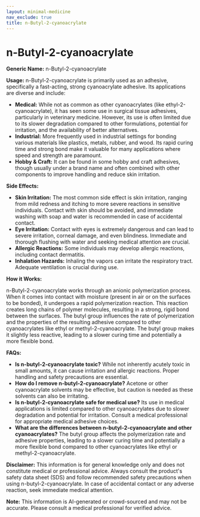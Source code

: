 ```yaml
---
layout: minimal-medicine
nav_exclude: true
title: n-Butyl-2-cyanoacrylate
---
```


# n-Butyl-2-cyanoacrylate

**Generic Name:** n-Butyl-2-cyanoacrylate

**Usage:**  n-Butyl-2-cyanoacrylate is primarily used as an adhesive, specifically a fast-acting, strong cyanoacrylate adhesive.  Its applications are diverse and include:

* **Medical:**  While not as common as other cyanoacrylates (like ethyl-2-cyanoacrylate), it has seen some use in surgical tissue adhesives, particularly in veterinary medicine. However, its use is often limited due to its slower degradation compared to other formulations, potential for irritation, and the availability of better alternatives.
* **Industrial:**  More frequently used in industrial settings for bonding various materials like plastics, metals, rubber, and wood.  Its rapid curing time and strong bond make it valuable for many applications where speed and strength are paramount.
* **Hobby & Craft:**  It can be found in some hobby and craft adhesives, though usually under a brand name and often combined with other components to improve handling and reduce skin irritation.

**Side Effects:**

* **Skin Irritation:**  The most common side effect is skin irritation, ranging from mild redness and itching to more severe reactions in sensitive individuals.  Contact with skin should be avoided, and immediate washing with soap and water is recommended in case of accidental contact.
* **Eye Irritation:**  Contact with eyes is extremely dangerous and can lead to severe irritation, corneal damage, and even blindness.  Immediate and thorough flushing with water and seeking medical attention are crucial.
* **Allergic Reactions:**  Some individuals may develop allergic reactions, including contact dermatitis.
* **Inhalation Hazards:**  Inhaling the vapors can irritate the respiratory tract.  Adequate ventilation is crucial during use.


**How it Works:**

n-Butyl-2-cyanoacrylate works through an anionic polymerization process.  When it comes into contact with moisture (present in air or on the surfaces to be bonded), it undergoes a rapid polymerization reaction.  This reaction creates long chains of polymer molecules, resulting in a strong, rigid bond between the surfaces.  The butyl group influences the rate of polymerization and the properties of the resulting adhesive compared to other cyanoacrylates like ethyl or methyl-2-cyanoacrylate.  The butyl group makes it slightly less reactive, leading to a slower curing time and potentially a more flexible bond.


**FAQs:**

* **Is n-butyl-2-cyanoacrylate toxic?** While not inherently acutely toxic in small amounts, it can cause irritation and allergic reactions.  Proper handling and safety precautions are essential.
* **How do I remove n-butyl-2-cyanoacrylate?**  Acetone or other cyanoacrylate solvents may be effective, but caution is needed as these solvents can also be irritating.
* **Is n-butyl-2-cyanoacrylate safe for medical use?** Its use in medical applications is limited compared to other cyanoacrylates due to slower degradation and potential for irritation.  Consult a medical professional for appropriate medical adhesive choices.
* **What are the differences between n-butyl-2-cyanoacrylate and other cyanoacrylates?** The butyl group affects the polymerization rate and adhesive properties, leading to a slower curing time and potentially a more flexible bond compared to other cyanoacrylates like ethyl or methyl-2-cyanoacrylate.


**Disclaimer:** This information is for general knowledge only and does not constitute medical or professional advice.  Always consult the product's safety data sheet (SDS) and follow recommended safety precautions when using n-butyl-2-cyanoacrylate.  In case of accidental contact or any adverse reaction, seek immediate medical attention.


**Note:** This information is AI-generated or crowd-sourced and may not be accurate. Please consult a medical professional for verified advice.